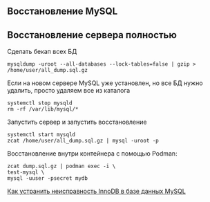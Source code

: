 ## Восстановление MySQL

## Восстановление сервера полностью

Сделать бекап всех БД

```shell
mysqldump -uroot --all-databases --lock-tables=false | gzip > /home/user/all_dump.sql.gz
```

Если на новом сервере MySQL уже установлен, но все БД нужно удалить, просто удаляем все из каталога

```shell
systemctl stop mysqld
rm -rf /var/lib/mysql/*
```

Запустить сервер и запустить восстановление

```shell
systemctl start mysqld
zcat /home/user/all_dump.sql.gz | mysql -uroot -p
```

Восстановление внутри контейнера с помощью Podman:

```shell
zcat dump.sql.gz | podman exec -i \
test-mysql \
mysql -uuser -psecret mydb
```

[Как устранить неисправность InnoDB в базе данных MySQL](https://kb.justhost.ru/article/1436)
